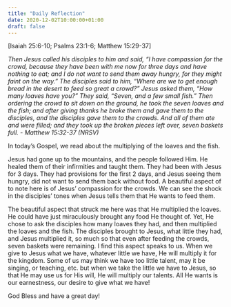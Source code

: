```yaml
---
title: "Daily Reflection"
date: 2020-12-02T10:00:00+01:00
draft: false
---
```


[Isaiah 25:6-10; Psalms 23:1-6; Matthew 15:29-37]

_Then Jesus called his disciples to him and said, “I have compassion for the crowd, because they have been with me now for three days and have nothing to eat; and I do not want to send them away hungry, for they might faint on the way.” The disciples said to him, “Where are we to get enough bread in the desert to feed so great a crowd?” Jesus asked them, “How many loaves have you?” They said, “Seven, and a few small fish.” Then ordering the crowd to sit down on the ground, he took the seven loaves and the fish; and after giving thanks he broke them and gave them to the disciples, and the disciples gave them to the crowds. And all of them ate and were filled; and they took up the broken pieces left over, seven baskets full. - Matthew 15:32-37 (NRSV)_

In today’s Gospel, we read about the multiplying of the loaves and the fish.

Jesus had gone up to the mountains, and the people followed Him. He healed them of their infirmities and taught them. They had been with Jesus for 3 days. They had provisions for the first 2 days, and Jesus seeing them hungry, did not want to send them back without food. A beautiful aspect of to note here is of Jesus’ compassion for the crowds. We can see the shock in the disciples’ tones when Jesus tells them that He wants to feed them.

The beautiful aspect that struck me here was that He multiplied the loaves. He could have just miraculously brought any food He thought of. Yet, He chose to ask the disciples how many loaves they had, and then multiplied the loaves and the fish. The disciples brought to Jesus, what little they had, and Jesus multiplied it, so much so that even after feeding the crowds, seven baskets were remaining. I find this aspect speaks to us. When we give to Jesus what we have, whatever little we have, He will multiply it for the kingdom. Some of us may think we have too little talent, may it be singing, or teaching, etc. but when we take the little we have to Jesus, so that He may use us for His will, He will multiply our talents. All He wants is our earnestness, our desire to give what we have!

God Bless and have a great day!
